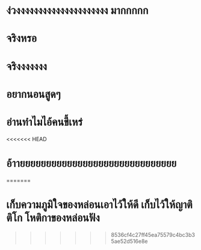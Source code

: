 # ง่วงงงงงงงงงงงงงงงงงงงงง มากกกกก
# จริงหรอ
# จริงงงงงงง 
# อยากนอนสูดๆ
# อ่านทำไมไอ้คนขี้เหร่
<<<<<<< HEAD
# อ้าายยยยยยยยยยยยยยยยยยยยยยยยยยยยยย
=======
# เก็บความภูมิใจของหล่อนเอาไว้ให้ดี เก็บไว้ให้ญาติติโก โหติกาของหล่อนฟัง
>>>>>>> 8536cf4c27ff45ea75579c4bc3b35ae52d516e8e
